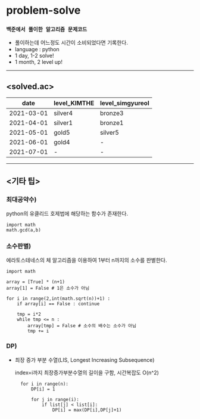 # problem-solve

### `백준에서 풀이한 알고리즘 문제코드`
- 풀이하는데 어느정도 시간이 소비되었다면 기록한다.
- language : python
- 1 day, 1-2 solve!
- 1 month, 2 level up!

 ___

## **<solved.ac>**

|date|level_KIMTHE|level_simgyureol|
|--|--|--|
|2021-03-01|silver4|bronze3|
|2021-04-01|silver1|bronze1|
|2021-05-01|gold5|silver5|
|2021-06-01|gold4|-|
|2021-07-01|-|-|


___

## **<기타 팁>**
 

### 최대공약수)


python의 유클리드 호제법에 해당하는 함수가 존재한다.


    import math
    math.gcd(a,b)

### 소수판별)


에라토스테네스의 체 알고리즘을 이용하여 1부터 n까지의 소수를 판별한다.

    import math

    array = [True] * (n+1)
    array[1] = False # 1은 소수가 아님

    for i in range(2,int(math.sqrt(n))+1) :
        if array[i] == False : continue

        tmp = i*2
        while tmp <= n :
            array[tmp] = False # 소수의 배수는 소수가 아님
            tmp += i

### DP)


- 최장 증가 부분 수열(LIS, Longest Increasing Subsequence)

    index=i까지 최장증가부분수열의 길이을 구함, 시간복잡도 O(n^2)

        for i in range(n):
            DP[i] = 1  
        
            for j in range(i):
                if list[j] < list[i]:
                    DP[i] = max(DP[i],DP[j]+1)
    
